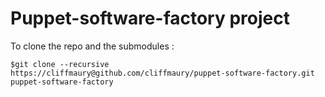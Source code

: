 Puppet-software-factory project
===============================

To clone the repo and the submodules :

    $git clone --recursive https://cliffmaury@github.com/cliffmaury/puppet-software-factory.git puppet-software-factory
